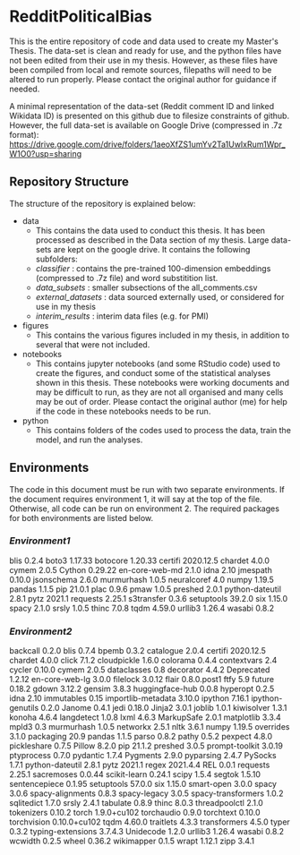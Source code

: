 # RedditPoliticalBias

This is the entire repository of code and data used to create my Master's Thesis. The data-set is clean and ready for use, and the python files have not been edited from their use in my thesis. However, as these files have been compiled from local and remote sources, filepaths will need to be altered to run properly. Please contact the original author for guidance if needed.

A minimal representation of the data-set (Reddit comment ID and linked Wikidata ID) is presented on this github due to filesize constraints of github. However, the full data-set is available on Google Drive (compressed in .7z format): https://drive.google.com/drive/folders/1aeoXfZS1umYv2Ta1UwIxRum1Wpr_W1O0?usp=sharing

## Repository Structure

The structure of the repository is explained below:

* data
	* This contains the data used to conduct this thesis. It has been processed as described in the Data section of my thesis. Large data-sets are kept on the google drive. It contains the following subfolders:
	* *classifier* : contains the pre-trained 100-dimension embeddings (compressed to .7z file) and word substitition list.
	* *data_subsets* : smaller subsections of the all_comments.csv
	* *external_datasets* : data sourced externally used, or considered for use in my thesis
	* *interim_results* : interim data files (e.g. for PMI)
* figures
	* This contains the various figures included in my thesis, in addition to several that were not included.
* notebooks
	* This contains jupyter notebooks (and some RStudio code) used to create the figures, and conduct some of the statistical analyses shown in this thesis. These notebooks were working documents and may be difficult to run, as they are not all organised and many cells may be out of order. Please contact the original author (me) for help if the code in these notebooks needs to be run.
* python
	* This contains folders of the codes used to process the data, train the model, and run the analyses.

## Environments

The code in this document must be run with two separate environments. If the document requires environment 1, it will say at the top of the file. Otherwise, all code can be run on environment 2. The required packages for both environments are listed below.

### *Environment1*

blis            0.2.4
boto3           1.17.33
botocore        1.20.33
certifi         2020.12.5
chardet         4.0.0
cymem           2.0.5
Cython          0.29.22
en-core-web-md  2.1.0
idna            2.10
jmespath        0.10.0
jsonschema      2.6.0
murmurhash      1.0.5
neuralcoref     4.0
numpy           1.19.5
pandas          1.1.5
pip             21.0.1
plac            0.9.6
pmaw            1.0.5
preshed         2.0.1
python-dateutil 2.8.1
pytz            2021.1
requests        2.25.1
s3transfer      0.3.6
setuptools      39.2.0
six             1.15.0
spacy           2.1.0
srsly           1.0.5
thinc           7.0.8
tqdm            4.59.0
urllib3         1.26.4
wasabi          0.8.2

### *Environment2*

backcall           0.2.0
blis               0.7.4
bpemb              0.3.2
catalogue          2.0.4
certifi            2020.12.5
chardet            4.0.0
click              7.1.2
cloudpickle        1.6.0
colorama           0.4.4
contextvars        2.4
cycler             0.10.0
cymem              2.0.5
dataclasses        0.8
decorator          4.4.2
Deprecated         1.2.12
en-core-web-lg     3.0.0
filelock           3.0.12
flair              0.8.0.post1
ftfy               5.9
future             0.18.2
gdown              3.12.2
gensim             3.8.3
huggingface-hub    0.0.8
hyperopt           0.2.5
idna               2.10
immutables         0.15
importlib-metadata 3.10.0
ipython            7.16.1
ipython-genutils   0.2.0
Janome             0.4.1
jedi               0.18.0
Jinja2             3.0.1
joblib             1.0.1
kiwisolver         1.3.1
konoha             4.6.4
langdetect         1.0.8
lxml               4.6.3
MarkupSafe         2.0.1
matplotlib         3.3.4
mpld3              0.3
murmurhash         1.0.5
networkx           2.5.1
nltk               3.6.1
numpy              1.19.5
overrides          3.1.0
packaging          20.9
pandas             1.1.5
parso              0.8.2
pathy              0.5.2
pexpect            4.8.0
pickleshare        0.7.5
Pillow             8.2.0
pip                21.1.2
preshed            3.0.5
prompt-toolkit     3.0.19
ptyprocess         0.7.0
pydantic           1.7.4
Pygments           2.9.0
pyparsing          2.4.7
PySocks            1.7.1
python-dateutil    2.8.1
pytz               2021.1
regex              2021.4.4
REL                0.0.1
requests           2.25.1
sacremoses         0.0.44
scikit-learn       0.24.1
scipy              1.5.4
segtok             1.5.10
sentencepiece      0.1.95
setuptools         57.0.0
six                1.15.0
smart-open         3.0.0
spacy              3.0.6
spacy-alignments   0.8.3
spacy-legacy       3.0.5
spacy-transformers 1.0.2
sqlitedict         1.7.0
srsly              2.4.1
tabulate           0.8.9
thinc              8.0.3
threadpoolctl      2.1.0
tokenizers         0.10.2
torch              1.9.0+cu102
torchaudio         0.9.0
torchtext          0.10.0
torchvision        0.10.0+cu102
tqdm               4.60.0
traitlets          4.3.3
transformers       4.5.0
typer              0.3.2
typing-extensions  3.7.4.3
Unidecode          1.2.0
urllib3            1.26.4
wasabi             0.8.2
wcwidth            0.2.5
wheel              0.36.2
wikimapper         0.1.5
wrapt              1.12.1
zipp               3.4.1
